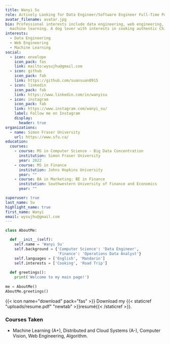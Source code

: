 ```yaml
---
title: Wanyi Su
role: Actively Looking for Data Engineer/Software Engineer Full-Time Position
avatar_filename: avatar.jpg
bio: Professional interests include data engineering, web engineering, and
  machine learning. A dog lover with interests in cooking authentic Chinese food and capturing snapshots of life and nature in daily life.
interests:
  - Data Engineering
  - Web Engineering
  - Machine Learning
social:
  - icon: envelope
    icon_pack: fas
    link: mailto:wysujhu@gmail.com
  - icon: github
    icon_pack: fab
    link: https://github.com/suansuan0915
  - icon: linkedin
    icon_pack: fab
    link: https://www.linkedin.com/in/wanyisu
  - icon: instagram
    icon_pack: fab
    link: https://www.instagram.com/wanyi_su/
    label: Follow me on Instagram
    display:
      header: true
organizations:
  - name: Simon Fraser University
    url: https://www.sfu.ca/
education:
  courses:
    - course: MS in Computer Science - Big Data Concentration
      institution: Simon Fraser University
      year: 2022
    - course: MS in Finance
      institution: Johns Hopkins University
      year: ""
    - course: BA in Marketing; BE in Finance
      institution: Southwestern University of Finance and Economics
      year: ""

superuser: true
last_name: Su
highlight_name: true
first_name: Wanyi
email: wysujhu@gmail.com
---
```

```python
class AboutMe:

  def __init__(self):
    self.name = 'Wanyi Su'
    self.background = {'Computer Science': 'Data Engineer', 
                       'Finance': 'Operations Data Analyst'}
    self.languages = ['English', 'Mandarin']                  
    self.interests = ['Cooking', 'Road Trip']
    
  def greetings():
    print('Welcome to my main page!')
    
me = AboutMe()
AboutMe.greetings()
```
{{< icon name="download" pack="fas" >}} Download my {{< staticref "uploads/resume.pdf" "newtab" >}}resumé{{< /staticref >}}.

### Courses Taken
  - Machine Learning (A+), Distributed and Cloud Systems (A-), Computer Vision, Web Engineering, Algorithm.
